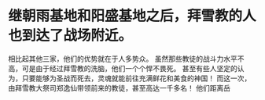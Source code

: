 # 继朝雨基地和阳盛基地之后，拜雪教的人也到达了战场附近。
相比起其他三家，他们的优势就在于人多势众。
虽然那些教徒的战斗力水平不高，可是由于经过拜雪教的洗脑，他们一个个悍不畏死。
甚至有些人坚定的认为，只要能够为圣战而死去，灵魂就能前往充满鲜花和美食的神国！
而这一次，由拜雪教大祭司郑逸仙带领前来的教徒，甚至高达一千多名！
他们距离岳

